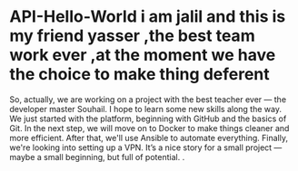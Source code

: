 # API-Hello-World i am jalil and this is my friend yasser ,the best team work ever ,at the moment we have the choice to make thing deferent 
So, actually, we are working on a project with the best teacher ever — the developer master Souhail. I hope to learn some new skills along the way.
We just started with the platform, beginning with GitHub and the basics of Git.
In the next step, we will move on to Docker to make things cleaner and more efficient.
After that, we'll use Ansible to automate everything.
Finally, we're looking into setting up a VPN.
It’s a nice story for a small project — maybe a small beginning, but full of potential.
.

